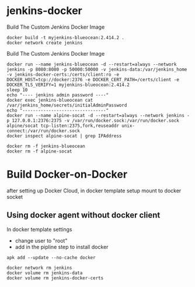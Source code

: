 # jenkins-docker

Build The Custom Jenkins Docker Image

``` shell
docker build -t myjenkins-blueocean:2.414.2 .
docker network create jenkins
```

Build The Custom Jenkins Docker Image

``` shell
docker run --name jenkins-blueocean -d --restart=always --network jenkins -p 8080:8080 -p 50000:50000 -v jenkins-data:/var/jenkins_home -v jenkins-docker-certs:/certs/client:ro -e DOCKER_HOST=tcp://docker:2376 -e DOCKER_CERT_PATH=/certs/client -e DOCKER_TLS_VERIFY=1 myjenkins-blueocean:2.414.2
sleep 10
echo "---- jenkins admin password ----"
docker exec jenkins-blueocean cat /var/jenkins_home/secrets/initialAdminPassword
echo "--------------------------------"
docker run --name alpine-socat -d --restart=always --network jenkins -p 127.0.0.1:2376:2375 -v /var/run/docker.sock:/var/run/docker.sock alpine/socat tcp-listen:2375,fork,reuseaddr unix-connect:/var/run/docker.sock
docker inspect alpine-socat | grep IPAddress
```

``` shell
docker rm -f jenkins-blueocean
docker rm -f alpine-socat
```

# Build Docker-on-Docker

after setting up Docker Cloud, in docker template setup mount to docker socket

## Using docker agent without docker client

In docker template settings

- change user to "root"
- add in the pipline step to install docker

``` shell
apk add --update --no-cache docker
```


``` shell
docker network rm jenkins
docker volume rm jenkins-data
docker volume rm jenkins-docker-certs
```
